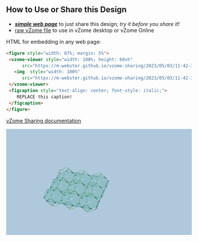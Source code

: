 
## How to Use or Share this Design

 - [***simple web page***](<https://m-webster.github.io/vzome-sharing/2023/05/03/11-42-38-plane3x3-LX-squares-dual/>) to just share this design; *try it before you share it!*
 - [raw vZome file](<https://raw.githubusercontent.com/m-webster/vzome-sharing/main/2023/05/03/11-42-38-plane3x3-LX-squares-dual/plane3x3-LX-squares-dual.vZome>) to use in vZome desktop or vZome Online
 
 HTML for embedding in any web page:
 ```html
<figure style="width: 87%; margin: 5%">
  <vzome-viewer style="width: 100%; height: 60vh"
       src="https://m-webster.github.io/vzome-sharing/2023/05/03/11-42-38-plane3x3-LX-squares-dual/plane3x3-LX-squares-dual.vZome" >
    <img  style="width: 100%"
       src="https://m-webster.github.io/vzome-sharing/2023/05/03/11-42-38-plane3x3-LX-squares-dual/plane3x3-LX-squares-dual.png" >
  </vzome-viewer>
  <figcaption style="text-align: center; font-style: italic;">
     REPLACE this caption!
  </figcaption>
</figure>
 ```

[vZome Sharing documentation](https://vzome.github.io/vzome/sharing.html#how-it-works)

![Image](<plane3x3-LX-squares-dual.png>)

